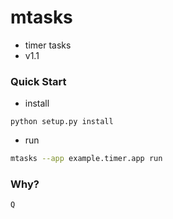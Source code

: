 # mtasks
* timer tasks
* v1.1

### Quick Start
* install
```
python setup.py install
```
* run
```bash
mtasks --app example.timer.app run
```

### Why?
```
Q
```

